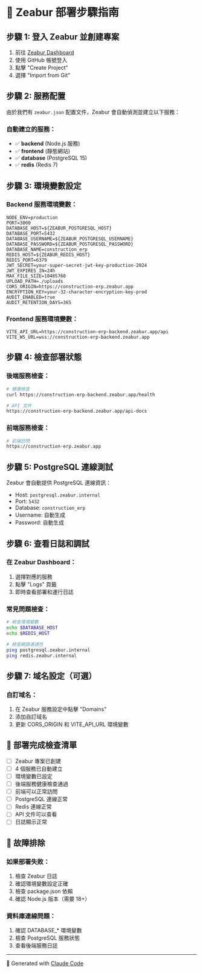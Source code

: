 # 🚀 Zeabur 部署步驟指南

## 步驟 1: 登入 Zeabur 並創建專案

1. 前往 [Zeabur Dashboard](https://dash.zeabur.com)
2. 使用 GitHub 帳號登入
3. 點擊 "Create Project"
4. 選擇 "Import from Git"

## 步驟 2: 服務配置

由於我們有 `zeabur.json` 配置文件，Zeabur 會自動偵測並建立以下服務：

### 自動建立的服務：
- ✅ **backend** (Node.js 服務)
- ✅ **frontend** (靜態網站)
- ✅ **database** (PostgreSQL 15)
- ✅ **redis** (Redis 7)

## 步驟 3: 環境變數設定

### Backend 服務環境變數：
```
NODE_ENV=production
PORT=3000
DATABASE_HOST=${ZEABUR_POSTGRESQL_HOST}
DATABASE_PORT=5432
DATABASE_USERNAME=${ZEABUR_POSTGRESQL_USERNAME}
DATABASE_PASSWORD=${ZEABUR_POSTGRESQL_PASSWORD}
DATABASE_NAME=construction_erp
REDIS_HOST=${ZEABUR_REDIS_HOST}
REDIS_PORT=6379
JWT_SECRET=your-super-secret-jwt-key-production-2024
JWT_EXPIRES_IN=24h
MAX_FILE_SIZE=10485760
UPLOAD_PATH=./uploads
CORS_ORIGIN=https://construction-erp.zeabur.app
ENCRYPTION_KEY=your-32-character-encryption-key-prod
AUDIT_ENABLED=true
AUDIT_RETENTION_DAYS=365
```

### Frontend 服務環境變數：
```
VITE_API_URL=https://construction-erp-backend.zeabur.app/api
VITE_WS_URL=wss://construction-erp-backend.zeabur.app
```

## 步驟 4: 檢查部署狀態

### 後端服務檢查：
```bash
# 健康檢查
curl https://construction-erp-backend.zeabur.app/health

# API 文件
https://construction-erp-backend.zeabur.app/api-docs
```

### 前端服務檢查：
```bash
# 前端訪問
https://construction-erp.zeabur.app
```

## 步驟 5: PostgreSQL 連線測試

Zeabur 會自動提供 PostgreSQL 連線資訊：
- Host: `postgresql.zeabur.internal`
- Port: `5432`
- Database: `construction_erp`
- Username: 自動生成
- Password: 自動生成

## 步驟 6: 查看日誌和調試

### 在 Zeabur Dashboard：
1. 選擇對應的服務
2. 點擊 "Logs" 頁籤
3. 即時查看部署和運行日誌

### 常見問題檢查：
```bash
# 檢查環境變數
echo $DATABASE_HOST
echo $REDIS_HOST

# 檢查網路連通性
ping postgresql.zeabur.internal
ping redis.zeabur.internal
```

## 步驟 7: 域名設定（可選）

### 自訂域名：
1. 在 Zeabur 服務設定中點擊 "Domains"
2. 添加自訂域名
3. 更新 CORS_ORIGIN 和 VITE_API_URL 環境變數

## 🎯 部署完成檢查清單

- [ ] Zeabur 專案已創建
- [ ] 4 個服務已自動建立
- [ ] 環境變數已設定
- [ ] 後端服務健康檢查通過
- [ ] 前端可以正常訪問
- [ ] PostgreSQL 連線正常
- [ ] Redis 連線正常
- [ ] API 文件可以查看
- [ ] 日誌顯示正常

## 🔧 故障排除

### 如果部署失敗：
1. 檢查 Zeabur 日誌
2. 確認環境變數設定正確
3. 檢查 package.json 依賴
4. 確認 Node.js 版本（需要 18+）

### 資料庫連線問題：
1. 確認 DATABASE_* 環境變數
2. 檢查 PostgreSQL 服務狀態
3. 查看後端服務日誌

---

🤖 Generated with [Claude Code](https://claude.ai/code)